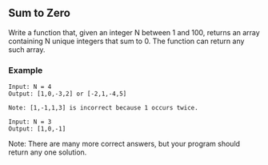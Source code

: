 ## Sum to Zero

Write a function that, given an integer N between 1 and 100, returns an array containing N unique integers that sum to 0. The function can return any such array.

### Example
```
Input: N = 4
Output: [1,0,-3,2] or [-2,1,-4,5]

Note: [1,-1,1,3] is incorrect because 1 occurs twice.
```

```
Input: N = 3
Output: [1,0,-1]
```

Note: There are many more correct answers, but your program should return any one solution. 
